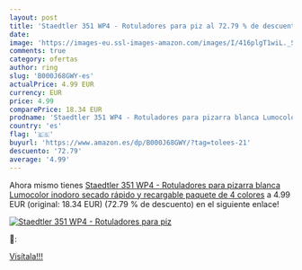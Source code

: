 ```yaml
---
layout: post
title: 'Staedtler 351 WP4 - Rotuladores para piz al 72.79 % de descuento'
date: 
image: 'https://images-eu.ssl-images-amazon.com/images/I/416plgT1wiL._SL200_.jpg'
comments: true
category: ofertas
author: ring
slug: 'B000J68GWY-es'
actualPrice: 4.99 EUR
currency: EUR
price: 4.99
comparePrice: 18.34 EUR
prodname: 'Staedtler 351 WP4 - Rotuladores para pizarra blanca Lumocolor  inodoro  secado rápido y recargable  paquete de 4 colores'
country: 'es'
flag: '🇪🇸'
buyurl: 'https://www.amazon.es/dp/B000J68GWY/?tag=tolees-21'
descuento: '72.79'
average: '4.99'
---
```


Ahora mismo tienes [Staedtler 351 WP4 - Rotuladores para pizarra blanca Lumocolor  inodoro  secado rápido y recargable  paquete de 4 colores](https://www.amazon.es/dp/B000J68GWY/?tag=tolees-21) a 4.99 EUR (original: 18.34 EUR) (72.79 %  de descuento) en el siguiente enlace!

[![Staedtler 351 WP4 - Rotuladores para piz](https://images-eu.ssl-images-amazon.com/images/I/416plgT1wiL._SL200_.jpg)](https://www.amazon.es/dp/B000J68GWY/?tag=tolees-21)

🔎:


[Visítala!!!](https://www.amazon.es/dp/B000J68GWY/?tag=tolees-21)
